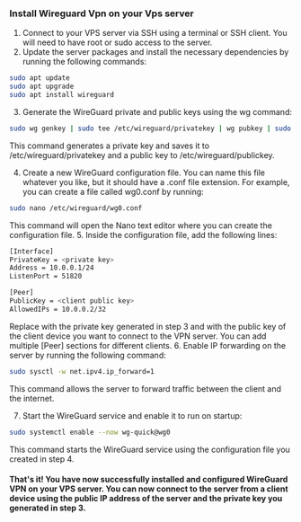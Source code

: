 ### Install Wireguard Vpn on your Vps server

1. Connect to your VPS server via SSH using a terminal or SSH client. You will need to have root or sudo access to the server.
2. Update the server packages and install the necessary dependencies by running the following commands:
```sh
sudo apt update
sudo apt upgrade
sudo apt install wireguard
```
3. Generate the WireGuard private and public keys using the wg command:

```sh
sudo wg genkey | sudo tee /etc/wireguard/privatekey | wg pubkey | sudo tee /etc/wireguard/publickey
```
This command generates a private key and saves it to /etc/wireguard/privatekey and a public key to /etc/wireguard/publickey.

4. Create a new WireGuard configuration file. You can name this file whatever you like, but it should have a .conf file extension. For example, you can create a file called wg0.conf by running:
```sh
sudo nano /etc/wireguard/wg0.conf
```
This command will open the Nano text editor where you can create the configuration file.
5. Inside the configuration file, add the following lines:

```sh
[Interface]
PrivateKey = <private key>
Address = 10.0.0.1/24
ListenPort = 51820

[Peer]
PublicKey = <client public key>
AllowedIPs = 10.0.0.2/32
```
Replace <private key> with the private key generated in step 3 and <client public key> with the public key of the client device you want to connect to the VPN server. You can add multiple [Peer] sections for different clients.
6. Enable IP forwarding on the server by running the following command:
```sh
sudo sysctl -w net.ipv4.ip_forward=1
```
This command allows the server to forward traffic between the client and the internet.

7. Start the WireGuard service and enable it to run on startup:

```sh
sudo systemctl enable --now wg-quick@wg0
```
This command starts the WireGuard service using the configuration file you created in step 4.

#### That's it! You have now successfully installed and configured WireGuard VPN on your VPS server. You can now connect to the server from a client device using the public IP address of the server and the private key you generated in step 3.

